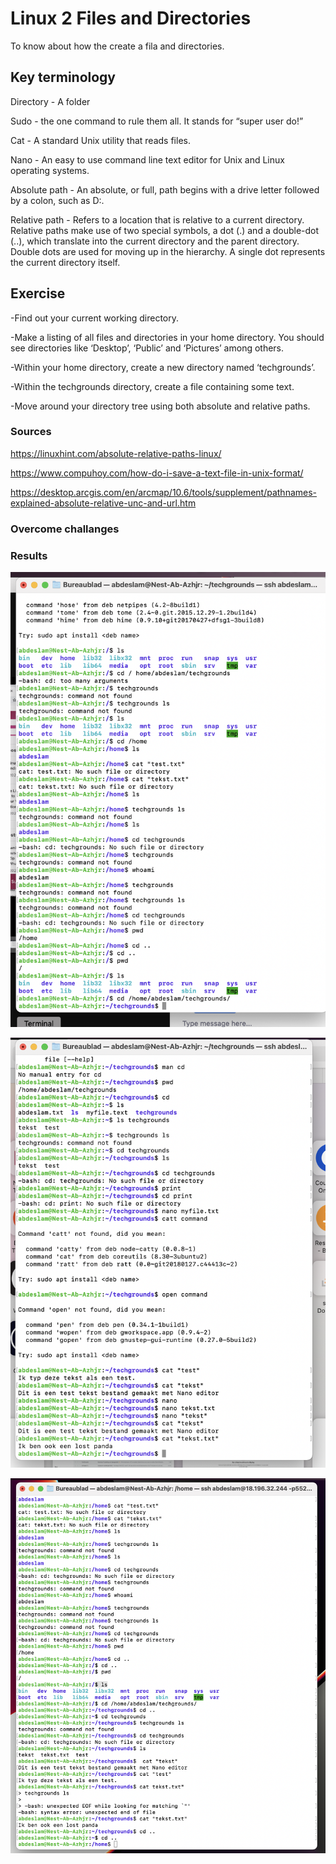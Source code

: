 # Linux 2 Files and Directories
To know about how the create a fila and directories.


## Key terminology
Directory - A folder

Sudo - the one command to rule them all. It stands for “super user do!”

Cat - A standard Unix utility that reads files.

Nano - An easy to use command line text editor for Unix and Linux operating systems.

Absolute path - An absolute, or full, path begins with a drive letter followed by a colon, such as D:.

Relative path - Refers to a location that is relative to a current directory. Relative paths make use of two special symbols, a dot (.) and a double-dot (..), which translate into the current directory and the parent directory. Double dots are used for moving up in the hierarchy. A single dot represents the current directory itself.

## Exercise

-Find out your current working directory.

-Make a listing of all files and directories in your home directory. You should see directories like ‘Desktop’, ‘Public’ and ‘Pictures’ among others.

-Within your home directory, create a new directory named ‘techgrounds’.

-Within the techgrounds directory, create a file containing some text.

-Move around your directory tree using both absolute and relative paths.

### Sources
https://linuxhint.com/absolute-relative-paths-linux/

https://www.compuhoy.com/how-do-i-save-a-text-file-in-unix-format/

https://desktop.arcgis.com/en/arcmap/10.6/tools/supplement/pathnames-explained-absolute-relative-unc-and-url.htm




### Overcome challanges



### Results
![SCHREENSHOT](../00_includes/Linux2.png)

![SCHREENSHOT](../00_includes/linux22.png)

![SCHREENSHOT](../00_includes/linux222.png)